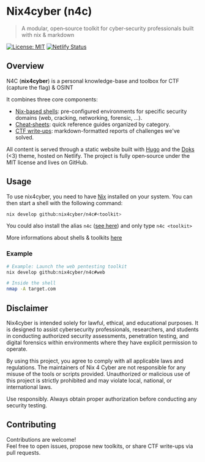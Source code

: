 # Nix4cyber (n4c)

> A modular, open‑source toolkit for cyber‑security professionals built with nix & markdown

[![License: MIT](https://img.shields.io/badge/License-MIT-yellow.svg)](LICENSE)
[![Netlify Status](https://api.netlify.com/api/v1/badges/idhere/deploy-status)](https://app.netlify.com/sites/nix4cyber/deploys)

## Overview

N4C (**nix4cyber**) is a personal knowledge-base and toolbox for CTF (capture the flag) & OSINT

It combines three core components:

- [Nix-based shells](/shells): pre-configured environments for specific security domains (web, cracking, networking, forensic, ...).
- [Cheat‑sheets](/cheatsheets/home): quick reference guides organized by category.
- [CTF write‑ups](/writeups): markdown-formatted reports of challenges we've solved.

All content is served through a static website built with [Hugo](https://gohugo.io/) and the [Doks](https://github.com/DELIGHT-LABS/hugo-theme-doks) (<3) theme, hosted on Netlify. The project is fully open‑source under the MIT license and lives on GitHub.

## Usage

To use nix4cyber, you need to have [Nix](https://nixos.org/) installed on your system.
You can then start a shell with the following command:

```sh
nix develop github:nix4cyber/n4c#<toolkit>
```

You could also install the alias `n4c` ([see here](/shells#alias)) and only type `n4c <toolkit>`

More informations about shells & toolkits [here](/shells)

### Example

```sh
# Example: Launch the web pentesting toolkit
nix develop github:nix4cyber/n4c#web

# Inside the shell
nmap -A target.com
```

## Disclaimer

Nix4cyber is intended solely for lawful, ethical, and educational purposes.
It is designed to assist cybersecurity professionals, researchers, and students in conducting authorized security assessments, penetration testing, and digital forensics within environments where they have explicit permission to operate.

By using this project, you agree to comply with all applicable laws and regulations. The maintainers of Nix 4 Cyber are not responsible for any misuse of the tools or scripts provided. Unauthorized or malicious use of this project is strictly prohibited and may violate local, national, or international laws.

Use responsibly. Always obtain proper authorization before conducting any security testing.

## Contributing

Contributions are welcome!  
Feel free to open issues, propose new toolkits, or share CTF write-ups via pull requests.

